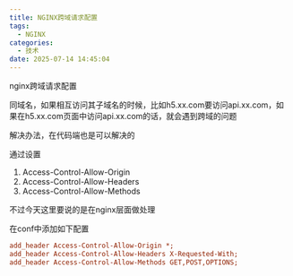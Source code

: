 ```yaml
---
title: NGINX跨域请求配置
tags:
  - NGINX
categories:
  - 技术
date: 2025-07-14 14:45:04
---
```


nginx跨域请求配置

同域名，如果相互访问其子域名的时候，比如h5.xx.com要访问api.xx.com，如果在h5.xx.com页面中访问api.xx.com的话，就会遇到跨域的问题

解决办法，在代码端也是可以解决的

通过设置

1. Access-Control-Allow-Origin
2. Access-Control-Allow-Headers
3. Access-Control-Allow-Methods

不过今天这里要说的是在nginx层面做处理

在conf中添加如下配置

```ini
add_header Access-Control-Allow-Origin *;
add_header Access-Control-Allow-Headers X-Requested-With;
add_header Access-Control-Allow-Methods GET,POST,OPTIONS;
```
